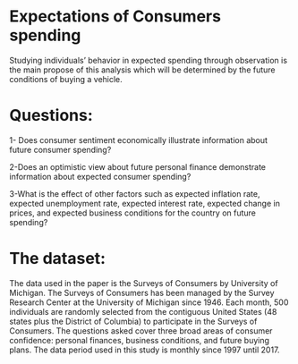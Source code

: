 # Expectations of Consumers spending
Studying individuals’ behavior in expected spending through observation is the main propose of this analysis
which will be determined by the future conditions of buying a vehicle.
# Questions:
1- Does consumer sentiment economically illustrate information about future consumer spending?

2-Does an optimistic view about future personal finance demonstrate information about expected consumer spending?

3-What is the effect of other factors such as expected inflation rate, expected unemployment rate, expected interest rate, 
expected change in prices, and expected business conditions for the country on future spending?

# The dataset:
The data used in the paper is the Surveys of Consumers by University of Michigan. The Surveys of Consumers has been managed by 
the Survey Research Center at the University of Michigan since 1946.
Each month, 500 individuals are randomly selected from the contiguous
United States (48 states plus the District of Columbia) to participate in the Surveys of Consumers. 
The questions asked cover three broad areas of consumer confidence:
personal finances, business conditions, and future buying plans. The data period used in this study is monthly since 1997 until 2017.
